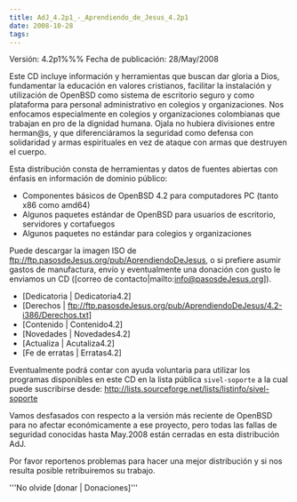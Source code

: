 ```yaml
---
title: AdJ_4.2p1_-_Aprendiendo_de_Jesus_4.2p1
date: 2008-10-28
tags:
---
```

Versión: 4.2p1%%%
Fecha de publicación: 28/May/2008


Este CD incluye información y herramientas que buscan dar gloria a Dios, fundamentar la educación en valores cristianos, facilitar la instalación y utilización de OpenBSD como sistema de escritorio seguro y como plataforma para personal administrativo en colegios y organizaciones. Nos enfocamos especialmente en colegios y organizaciones colombianas que trabajan en pro de la dignidad humana. Ojala no hubiera divisiones entre herman@s, y que diferenciáramos la seguridad como defensa con solidaridad y armas espirituales en vez de ataque con armas que destruyen el cuerpo. 

Esta distribución consta de herramientas y datos de fuentes abiertas con énfasis en información de dominio público:

* Componentes básicos de OpenBSD 4.2 para computadores PC (tanto x86 como amd64)
* Algunos paquetes estándar de OpenBSD para usuarios de escritorio, servidores y cortafuegos
* Algunos paquetes no estándar para colegios y organizaciones 

Puede descargar la imagen ISO de ftp://ftp.pasosdeJesus.org/pub/AprendiendoDeJesus, o si prefiere asumir gastos de manufactura, envío y eventualmente una donación con gusto le enviamos un CD ([correo de contacto|mailto:info@pasosdeJesus.org]).

* [Dedicatoria | Dedicatoria4.2]
* [Derechos  | ftp://ftp.pasosdeJesus.org/pub/AprendiendoDeJesus/4.2-i386/Derechos.txt]
* [Contenido | Contenido4.2]
* [Novedades | Novedades4.2]
* [Actualiza | Acutaliza4.2]
* [Fe de erratas | Erratas4.2]

Eventualmente podrá contar con ayuda voluntaria para utilizar los programas disponibles en este CD en la lista pública ```sivel-soporte``` a la cual puede suscribirse desde: http://lists.sourceforge.net/lists/listinfo/sivel-soporte

Vamos desfasados con respecto a la versión más reciente de OpenBSD para no afectar económicamente a ese proyecto, pero todas las fallas de seguridad conocidas hasta May.2008 están cerradas en esta distribución AdJ.


Por favor reportenos problemas para hacer una mejor distribución y si nos resulta posible retribuiremos su trabajo.

'''No olvide [donar | Donaciones]'''
